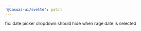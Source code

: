 ```yaml
---
'@casual-ui/svelte': patch
---
```


fix: date picker dropdown should hide when rage date is selected
